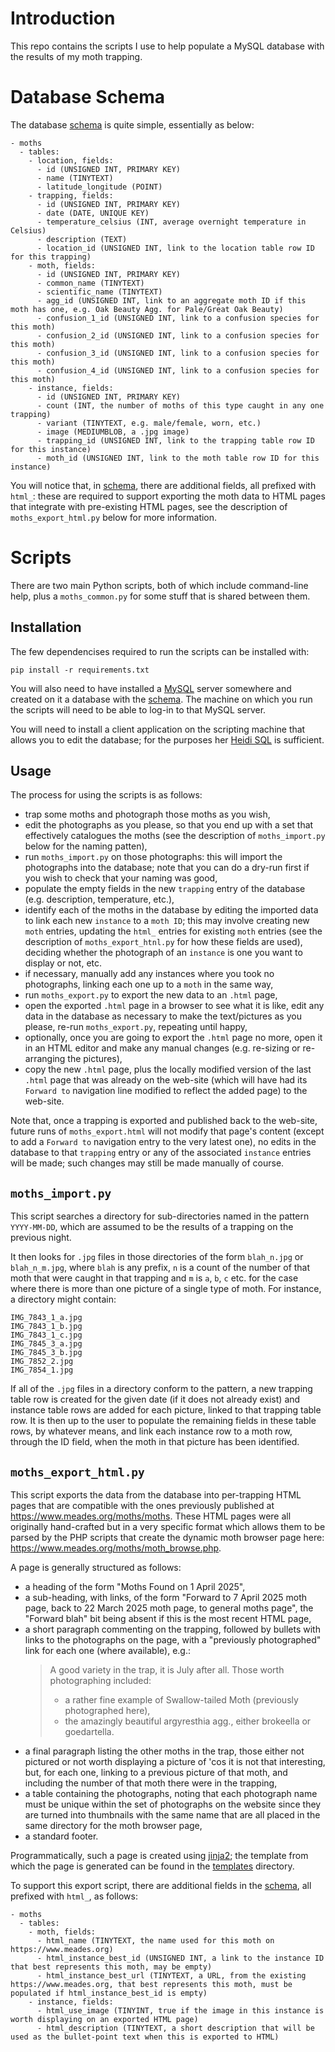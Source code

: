 # Introduction
This repo contains the scripts I use to help populate a MySQL database with the results of my moth trapping.

# Database Schema
The database [schema](schema.sql) is quite simple, essentially as below:

```
- moths
  - tables:
    - location, fields:
      - id (UNSIGNED INT, PRIMARY KEY)
      - name (TINYTEXT)
      - latitude_longitude (POINT)
    - trapping, fields:
      - id (UNSIGNED INT, PRIMARY KEY)
      - date (DATE, UNIQUE KEY)
      - temperature_celsius (INT, average overnight temperature in Celsius)
      - description (TEXT)
      - location_id (UNSIGNED INT, link to the location table row ID for this trapping)
    - moth, fields:
      - id (UNSIGNED INT, PRIMARY KEY)
      - common_name (TINYTEXT)
      - scientific_name (TINYTEXT)
      - agg_id (UNSIGNED INT, link to an aggregate moth ID if this moth has one, e.g. Oak Beauty Agg. for Pale/Great Oak Beauty)
      - confusion_1_id (UNSIGNED INT, link to a confusion species for this moth)
      - confusion_2_id (UNSIGNED INT, link to a confusion species for this moth)
      - confusion_3_id (UNSIGNED INT, link to a confusion species for this moth)
      - confusion_4_id (UNSIGNED INT, link to a confusion species for this moth)
    - instance, fields:
      - id (UNSIGNED INT, PRIMARY KEY)
      - count (INT, the number of moths of this type caught in any one trapping)
      - variant (TINYTEXT, e.g. male/female, worn, etc.)
      - image (MEDIUMBLOB, a .jpg image)
      - trapping_id (UNSIGNED INT, link to the trapping table row ID for this instance)
      - moth_id (UNSIGNED INT, link to the moth table row ID for this instance)
```

You will notice that, in [schema](schema.sql), there are additional fields, all prefixed with `html_`:  these are required to support exporting the moth data to HTML pages that integrate with pre-existing HTML pages, see the description of `moths_export_html.py` below for more information.

# Scripts
There are two main Python scripts, both of which include command-line help, plus a `moths_common.py` for some stuff that is shared between them.

## Installation
The few dependencises required to run the scripts can be installed with:

```
pip install -r requirements.txt
```

You will also need to have installed a [MySQL](https://www.mysql.com/) server somewhere and created on it a database with the [schema](schema.sql).  The machine on which you run the scripts will need to be able to log-in to that MySQL server.

You will need to install a client application on the scripting machine that allows you to edit the database; for the purposes her [Heidi SQL](https://www.heidisql.com/) is sufficient.

## Usage
The process for using the scripts is as follows:

- trap some moths and photograph those moths as you wish,
- edit the photographs as you please, so that you end up with a set that effectively catalogues the moths (see the description of `moths_import.py` below for the naming patten),
- run `moths_import.py` on those photographs: this will import the photographs into the database; note that you can do a dry-run first if you wish to check that your naming was good,
- populate the empty fields in the new `trapping` entry of the database (e.g. description, temperature, etc.),
- identify each of the moths in the database by editing the imported data to link each new `instance` to a `moth ID`; this may involve creating new `moth` entries, updating the `html_` entries for existing `moth` entries (see the description of `moths_export_htnl.py` for how these fields are used), deciding whether the photograph of an `instance` is one you want to display or not, etc.
- if necessary, manually add any instances where you took no photographs, linking each one up to a `moth` in the same way,
- run `moths_export.py` to export the new data to an `.html` page,
- open the exported `.html` page in a browser to see what it is like, edit any data in the database as necessary to make the text/pictures as you please, re-run `moths_export.py`, repeating until happy,
- optionally, once you are going to export the `.html` page no more, open it in an HTML editor and make any manual changes (e.g. re-sizing or re-arranging the pictures),
- copy the new `.html` page, plus the locally modified version of the last `.html` page that was already on the web-site (which will have had its `Forward to` navigation line modified to reflect the added page) to the web-site.

Note that, once a trapping is exported and published back to the web-site, future runs of `moths_export.html` will not modify that page's content (except to add a `Forward to` navigation entry to the very latest one), no edits in the database to that `trapping` entry or any of the associated `instance` entries will be made; such changes may still be made manually of course.

## `moths_import.py`
This script searches a directory for sub-directories named in the pattern `YYYY-MM-DD`, which are assumed to be the results of a trapping on the previous night.

It then looks for `.jpg` files in those directories of the form `blah_n.jpg` or `blah_n_m.jpg`, where `blah` is any prefix, `n` is a count of the number of that moth that were caught in that trapping and `m` is `a`, `b`, `c` etc. for the case where there is more than one picture of a single type of moth.  For instance, a directory might contain:

```
IMG_7843_1_a.jpg
IMG_7843_1_b.jpg
IMG_7843_1_c.jpg
IMG_7845_3_a.jpg
IMG_7845_3_b.jpg
IMG_7852_2.jpg
IMG_7854_1.jpg
```

If all of the `.jpg` files in a directory conform to the pattern, a new trapping table row is created for the given date (if it does not already exist) and instance table rows are added for each picture, linked to that trapping table row.  It is then up to the user to populate the remaining fields in these table rows, by whatever means, and link each instance row to a moth row, through the ID field, when the moth in that picture has been identified.

## `moths_export_html.py`
This script exports the data from the database into per-trapping HTML pages that are compatible with the ones previously published at https://www.meades.org/moths/moths.  These HTML pages were all originally hand-crafted but in a very specific format which allows them to be parsed by the PHP scripts that create the dynamic moth browser page here: https://www.meades.org/moths/moth_browse.php.

A page is generally structured as follows:

- a heading of the form "Moths Found on 1 April 2025",
- a sub-heading, with links, of the form "Forward to 7 April 2025 moth page, back to 22 March 2025 moth page, to general moths page", the "Forward blah" bit being absent if this is the most recent HTML page,
- a short paragraph commenting on the trapping, followed by bullets with links to the photographs on the page, with a "previously photographed" link for each one (where available), e.g.:
  >A good variety in the trap, it is July after all.  Those worth photographing included:
  > - a rather fine example of Swallow-tailed Moth (previously photographed here),
  > - the amazingly beautiful argyresthia agg., either brokeella or goedartella.
- a final paragraph listing the other moths in the trap, those either not pictured or not worth displaying a picture of 'cos it is not that interesting, but, for each one, linking to a previous picture of that moth, and including the number of that moth there were in the trapping,
- a table containing the photographs, noting that each photograph name must be unique within the set of photographs on the website since they are turned into thumbnails with the same name that are all placed in the same directory for the moth browser page,
- a standard footer.

Programmatically, such a page is created using [jinja2](https://pypi.org/project/Jinja2/); the template from which the page is generated can be found in the [templates](templates) directory.

To support this export script, there are additional fields in the [schema](schema.sql), all prefixed with `html_`, as follows:

```
- moths
  - tables:
    - moth, fields:
      - html_name (TINYTEXT, the name used for this moth on https://www.meades.org)
      - html_instance_best_id (UNSIGNED INT, a link to the instance ID that best represents this moth, may be empty)
      - html_instance_best_url (TINYTEXT, a URL, from the existing https://www.meades.org, that best represents this moth, must be populated if html_instance_best_id is empty)
    - instance, fields:
      - html_use_image (TINYINT, true if the image in this instance is worth displaying on an exported HTML page)
      - html_description (TINYTEXT, a short description that will be used as the bullet-point text when this is exported to HTML)
```